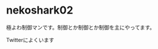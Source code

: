 # nekoshark02
極よわ制御マンです。制御とか制御とか制御を主にやってます。

Twitterによくいます

<!---
nekoshark02/nekoshark02 is a ✨ special ✨ repository because its `README.md` (this file) appears on your GitHub profile.
You can click the Preview link to take a look at your changes.
--->
